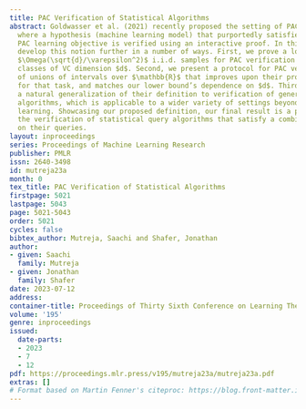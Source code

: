 ```yaml
---
title: PAC Verification of Statistical Algorithms
abstract: Goldwasser et al. (2021) recently proposed the setting of PAC verification,
  where a hypothesis (machine learning model) that purportedly satisfies the agnostic
  PAC learning objective is verified using an interactive proof. In this paper we
  develop this notion further in a number of ways. First, we prove a lower bound of
  $\Omega(\sqrt{d}/\varepsilon^2)$ i.i.d. samples for PAC verification of hypothesis
  classes of VC dimension $d$. Second, we present a protocol for PAC verification
  of unions of intervals over $\mathbb{R}$ that improves upon their proposed protocol
  for that task, and matches our lower bound’s dependence on $d$. Third, we introduce
  a natural generalization of their definition to verification of general statistical
  algorithms, which is applicable to a wider variety of settings beyond agnostic PAC
  learning. Showcasing our proposed definition, our final result is a protocol for
  the verification of statistical query algorithms that satisfy a combinatorial constraint
  on their queries.
layout: inproceedings
series: Proceedings of Machine Learning Research
publisher: PMLR
issn: 2640-3498
id: mutreja23a
month: 0
tex_title: PAC Verification of Statistical Algorithms
firstpage: 5021
lastpage: 5043
page: 5021-5043
order: 5021
cycles: false
bibtex_author: Mutreja, Saachi and Shafer, Jonathan
author:
- given: Saachi
  family: Mutreja
- given: Jonathan
  family: Shafer
date: 2023-07-12
address: 
container-title: Proceedings of Thirty Sixth Conference on Learning Theory
volume: '195'
genre: inproceedings
issued:
  date-parts:
  - 2023
  - 7
  - 12
pdf: https://proceedings.mlr.press/v195/mutreja23a/mutreja23a.pdf
extras: []
# Format based on Martin Fenner's citeproc: https://blog.front-matter.io/posts/citeproc-yaml-for-bibliographies/
---
```

